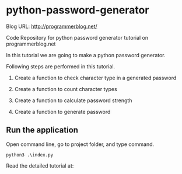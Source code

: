 # python-password-generator

Blog URL: http://programmerblog.net/

Code Repository for python password generator tutorial on programmerblog.net

In this tutorial we are going to make a python password generator.

Following steps are performed in this tutorial.

1. Create a function to check character type in a generated password

2. Create a function to count character types

3. Create a function to calculate password strength

4. Create a function to generate password

## Run the application

Open command line, go to project folder, and type command.

`python3 .\index.py`


Read the detailed tutorial at: 
